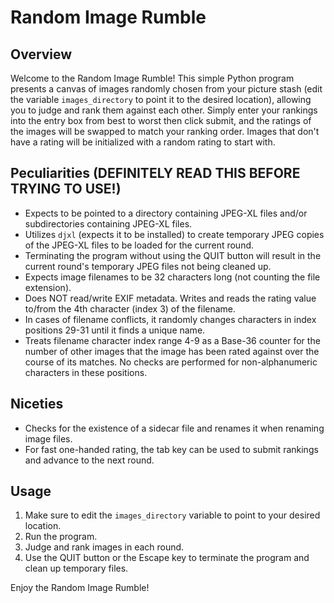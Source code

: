 # Random Image Rumble

## Overview

Welcome to the Random Image Rumble! This simple Python program presents a canvas of images randomly chosen from your picture stash (edit the variable `images_directory` to point it to the desired location), allowing you to judge and rank them against each other. Simply enter your rankings into the entry box from best to worst then click submit, and the ratings of the images will be swapped to match your ranking order. Images that don't have a rating will be initialized with a random rating to start with.


## Peculiarities (DEFINITELY READ THIS BEFORE TRYING TO USE!)

- Expects to be pointed to a directory containing JPEG-XL files and/or subdirectories containing JPEG-XL files.
- Utilizes `djxl` (expects it to be installed) to create temporary JPEG copies of the JPEG-XL files to be loaded for the current round.
- Terminating the program without using the QUIT button will result in the current round's temporary JPEG files not being cleaned up.
- Expects image filenames to be 32 characters long (not counting the file extension).
- Does NOT read/write EXIF metadata. Writes and reads the rating value to/from the 4th character (index 3) of the filename.
- In cases of filename conflicts, it randomly changes characters in index positions 29-31 until it finds a unique name.
- Treats filename character index range 4-9 as a Base-36 counter for the number of other images that the image has been rated against over the course of its matches. No checks are performed for non-alphanumeric characters in these positions.

## Niceties

- Checks for the existence of a sidecar file and renames it when renaming image files.
- For fast one-handed rating, the tab key can be used to submit rankings and advance to the next round.

## Usage

1. Make sure to edit the `images_directory` variable to point to your desired location.
2. Run the program.
3. Judge and rank images in each round.
4. Use the QUIT button or the Escape key to terminate the program and clean up temporary files.

Enjoy the Random Image Rumble!
